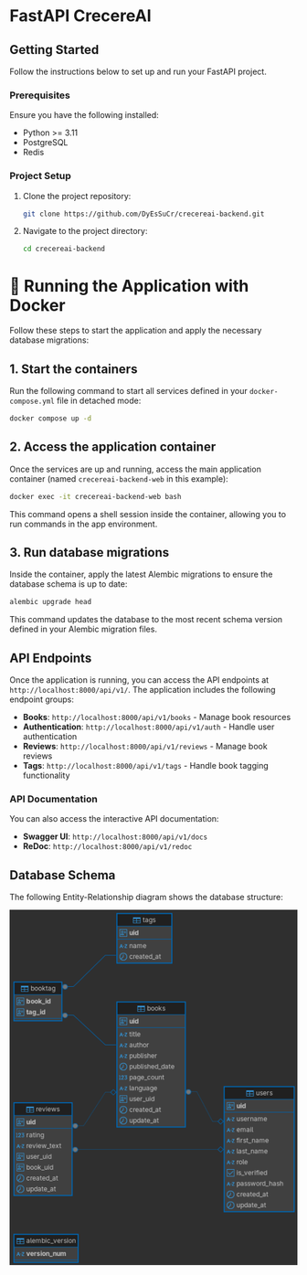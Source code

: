 # FastAPI CrecereAI

## Getting Started
Follow the instructions below to set up and run your FastAPI project.

### Prerequisites
Ensure you have the following installed:

- Python >= 3.11
- PostgreSQL
- Redis

### Project Setup
1. Clone the project repository:
    ```bash
    git clone https://github.com/DyEsSuCr/crecereai-backend.git
    ```
   
2. Navigate to the project directory:
    ```bash
    cd crecereai-backend
    ```

# 🚀 Running the Application with Docker

Follow these steps to start the application and apply the necessary database migrations:

## 1. Start the containers

Run the following command to start all services defined in your `docker-compose.yml` file in detached mode:

```bash
docker compose up -d
```

## 2. Access the application container

Once the services are up and running, access the main application container (named `crecereai-backend-web` in this example):

```bash
docker exec -it crecereai-backend-web bash
```

This command opens a shell session inside the container, allowing you to run commands in the app environment.

## 3. Run database migrations

Inside the container, apply the latest Alembic migrations to ensure the database schema is up to date:

```bash
alembic upgrade head
```

This command updates the database to the most recent schema version defined in your Alembic migration files.

## API Endpoints

Once the application is running, you can access the API endpoints at `http://localhost:8000/api/v1/`. The application includes the following endpoint groups:

- **Books**: `http://localhost:8000/api/v1/books` - Manage book resources
- **Authentication**: `http://localhost:8000/api/v1/auth` - Handle user authentication
- **Reviews**: `http://localhost:8000/api/v1/reviews` - Manage book reviews
- **Tags**: `http://localhost:8000/api/v1/tags` - Handle book tagging functionality

### API Documentation

You can also access the interactive API documentation:
- **Swagger UI**: `http://localhost:8000/api/v1/docs`
- **ReDoc**: `http://localhost:8000/api/v1/redoc`

## Database Schema

The following Entity-Relationship diagram shows the database structure:

![Entity-Relationship Model](src/assets/mer.png)
